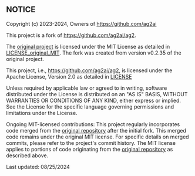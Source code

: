 ## NOTICE

Copyright (c) 2023-2024, Owners of https://github.com/ag2ai

This project is a fork of https://github.com/ag2ai/ag2.

The [original project](https://github.com/ag2ai/ag2) is licensed under the MIT License as detailed in [LICENSE_original_MIT](./license_original/LICENSE_original_MIT). The fork was created from version v0.2.35 of the original project.


This project, i.e., https://github.com/ag2ai/ag2, is licensed under the Apache License, Version 2.0 as detailed in [LICENSE](./LICENSE)


Unless required by applicable law or agreed to in writing, software distributed under the License is distributed on an "AS IS" BASIS, WITHOUT WARRANTIES OR CONDITIONS OF ANY KIND, either express or implied. See the License for the specific language governing permissions and limitations under the License.

Ongoing MIT-licensed contributions:
This project regularly incorporates code merged from the [original repository](https://github.com/ag2ai/ag2) after the initial fork. This merged code remains under the original MIT license. For specific details on merged commits, please refer to the project's commit history.
The MIT license applies to portions of code originating from the [original repository](https://github.com/ag2ai/ag2) as described above.

Last updated: 08/25/2024
